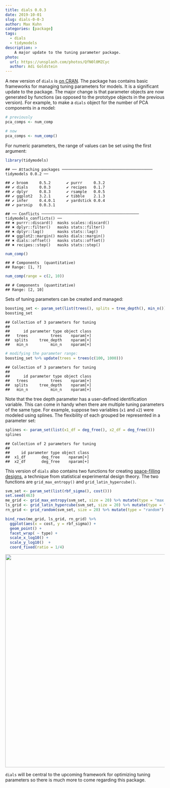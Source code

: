 ```yaml
---
title: dials 0.0.3
date: 2019-10-01
slug: dials-0-0-3
author: Max Kuhn
categories: [package]
tags:
  - dials
  - tidymodels
description: >
    A major update to the tuning parameter package. 
photo:
  url: https://unsplash.com/photos/QfN0l0MZCyc
  author: Adi Goldstein
---
```


A new version of `dials` is [on CRAN](https://cran.r-project.org/package=dials). The package has contains basic frameworks for managing tuning parameters for models. It is a significant update to the package. The major change is that parameter objects are now generated by functions (as opposed to the prototype objects in the previous version). For example, to make a `dials` object for the number of PCA components in a model: 


```r
# previously
pca_comps <- num_comp

# now
pca_comps <- num_comp()
```

For numeric parameters, the range of values can be set using the first argument:


```r
library(tidymodels)
```

```
## ── Attaching packages ──────────────────────────────────────── tidymodels 0.0.2 ──
```

```
## ✔ broom     0.5.2       ✔ purrr     0.3.2  
## ✔ dials     0.0.3       ✔ recipes   0.1.7  
## ✔ dplyr     0.8.3       ✔ rsample   0.0.5  
## ✔ ggplot2   3.2.1       ✔ tibble    2.1.3  
## ✔ infer     0.4.0.1     ✔ yardstick 0.0.4  
## ✔ parsnip   0.0.3.1
```

```
## ── Conflicts ─────────────────────────────────────────── tidymodels_conflicts() ──
## ✖ purrr::discard()  masks scales::discard()
## ✖ dplyr::filter()   masks stats::filter()
## ✖ dplyr::lag()      masks stats::lag()
## ✖ ggplot2::margin() masks dials::margin()
## ✖ dials::offset()   masks stats::offset()
## ✖ recipes::step()   masks stats::step()
```

```r
num_comp()
```

```
## # Components  (quantitative)
## Range: [1, ?]
```

```r
num_comp(range = c(2, 10))
```

```
## # Components  (quantitative)
## Range: [2, 10]
```

Sets of tuning parameters can be created and managed:


```r
boosting_set <- param_set(list(trees(), splits = tree_depth(), min_n()))
boosting_set
```

```
## Collection of 3 parameters for tuning
## 
##      id parameter type object class
##   trees          trees    nparam[+]
##  splits     tree_depth    nparam[+]
##   min_n          min_n    nparam[+]
```

```r
# modifying the parameter range:
boosting_set %>% update(trees = trees(c(100, 1000)))
```

```
## Collection of 3 parameters for tuning
## 
##      id parameter type object class
##   trees          trees    nparam[+]
##  splits     tree_depth    nparam[+]
##   min_n          min_n    nparam[+]
```

Note that the tree depth parameter has a user-defined identification variable. This can come in handy when there are multiple tuning parameters of the same type. For example, suppose two variables (`x1` and `x2`) were modeled using splines. The flexibility of each grouped be represented in a parameter set:


```r
splines <- param_set(list(x1_df = deg_free(), x2_df = deg_free()))
splines
```

```
## Collection of 2 parameters for tuning
## 
##     id parameter type object class
##  x1_df       deg_free    nparam[+]
##  x2_df       deg_free    nparam[+]
```

This version of `dials` also contains two functions for creating [space-filling designs](https://scholar.google.com/scholar?hl=en&as_sdt=0%2C7&q=%22Space-Filling+Designs%22&btnG=), a technique from statistical experimental design theory. The two functions are `grid_max_entropy()` and `grid_latin_hypercube()`. 




```r
svm_set <- param_set(list(rbf_sigma(), cost()))
set.seed(463)
me_grid <- grid_max_entropy(svm_set, size = 20) %>% mutate(type = "max entropy")
ls_grid <- grid_latin_hypercube(svm_set, size = 20) %>% mutate(type = "latin hypercube")
rn_grid <- grid_random(svm_set, size = 20) %>% mutate(type = "random")

bind_rows(me_grid, ls_grid, rn_grid) %>% 
  ggplot(aes(x = cost, y = rbf_sigma)) + 
  geom_point() + 
  facet_wrap( ~ type) +
  scale_x_log10() + 
  scale_y_log10()  + 
  coord_fixed(ratio = 1/4)
```

<img src="/articles/2019-10-dials-0-0-3_files/figure-html/svm-design-1.png" width="672" />

`dials` will be central to the upcoming framework for optimizing tuning parameters so there is much more to come regarding this package. 

  
